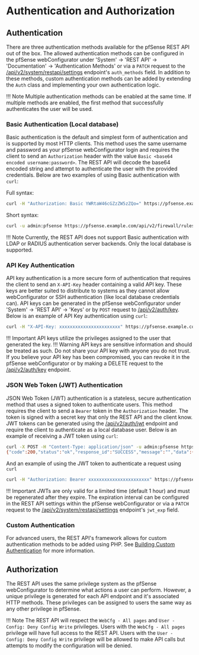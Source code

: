 # Authentication and Authorization

## Authentication

There are three authentication methods available for the pfSense REST API out of the box. The allowed authentication methods
can be configured in the pfSense webConfigurator under 'System' -> 'REST API' -> 'Documentation' -> 'Authentication Methods'
or via a `PATCH` request to the [/api/v2/system/restapi/settings](https://pfrest.org/api-docs/#/SYSTEM/patchSystemRESTAPISettingsEndpoint) 
endpoint's `auth_methods` field. In addition to these methods, custom authentication methods can be added by extending 
the `Auth` class and implementing your own authentication logic.

!!! Note
    Multiple authentication methods can be enabled at the same time. If multiple methods are
    enabled, the first method that successfully authenticates the user will be used.

### Basic Authentication (Local database)

Basic authentication is the default and simplest form of authentication and is supported by most HTTP clients. This
method uses the same username and password as your pfSense webConfigurator login and requires the client to send an
`Authorization` header with the value `Basic <base64 encoded username:password>`. The REST API will decode the base64
encoded string and attempt to authenticate the user with the provided credentials. Below are two examples of using
Basic authentication with `curl`:

Full syntax:

```bash
curl -H "Authorization: Basic YWRtaW46cGZzZW5zZQo=" https://pfsense.example.com/api/v2/firewall/rules
```

Short syntax:

```bash
curl -u admin:pfsense https://pfsense.example.com/api/v2/firewall/rules
```

!!! Note
    Currently, the REST API does not support Basic authentication with LDAP or RADIUS authentication server backends.
    Only the local database is supported.

### API Key Authentication

API key authentication is a more secure form of authentication that requires the client to send an `X-API-Key` header
containing a valid API key. These keys are better suited to distribute to systems as they cannot allow webConfigurator
or SSH authentication (like local database credentials can). API keys can be generated in the pfSense webConfigurator
under 'System' -> 'REST API' -> 'Keys' or by `POST` request to [/api/v2/auth/key](https://pfrest.org/api-docs/#/AUTH/postAuthKeyEndpoint). 
Below is an example of API Key authentication using `curl`:

```bash
curl -H "X-API-Key: xxxxxxxxxxxxxxxxxxxxxxx" https://pfsense.example.com/api/v2/firewall/rules
```

!!! Important
    API keys utilize the privileges assigned to the user that generated the key.
!!! Warning
    API keys are sensitive information and should be treated as such. Do not share your API key with anyone you do not
    trust. If you believe your API key has been compromised, you can revoke it in the pfSense webConfigurator or by
    making a DELETE request to the [/api/v2/auth/key](https://pfrest.org/api-docs/#/AUTH/deleteAuthKeyEndpoint) endpoint.

### JSON Web Token (JWT) Authentication

JSON Web Token (JWT) authentication is a stateless, secure authentication method that uses a signed token to authenticate
users. This method requires the client to send a `Bearer` token in the `Authorization` header. The token is signed with
a secret key that only the REST API and the client know. JWT tokens can be generated using the 
[/api/v2/auth/jwt](https://pfrest.org/api-docs/#/AUTH/postAuthJWTEndpoint) endpoint
and require the client to authenticate as a local database user. Below is an example of receiving a JWT token using
`curl`:

```bash
curl -X POST -H "Content-Type: application/json" -u admin:pfsense https://pfsense.example.com/api/v2/auth/jwt
{"code":200,"status":"ok","response_id":"SUCCESS","message":"","data":{"token":"xxxxxxxxxxxxxxxxxxx"}}
```

And an example of using the JWT token to authenticate a request using `curl`

```bash
curl -H "Authorization: Bearer xxxxxxxxxxxxxxxxxxxxxxx" https://pfsense.example.com/api/v2/firewall/rules
```

!!! Important
    JWTs are only valid for a limited time (default 1 hour) and must be regenerated after they expire. The expiration
    interval can be configured in the REST API settings within the pfSense webConfigurator or via a `PATCH` request to
    the [/api/v2/system/restapi/settings](https://pfrest.org/api-docs/#/SYSTEM/patchSystemRESTAPISettingsEndpoint)
    endpoint's `jwt_exp` field.

### Custom Authentication

For advanced users, the REST API's framework allows for custom authentication methods to be added using PHP. See
[Building Custom Authentication](./BUILDING_CUSTOM_AUTH_CLASSES.md) for more information.

## Authorization

The REST API uses the same privilege system as the pfSense webConfigurator to determine what actions a user can perform.
However, a unique privilege is generated for each API endpoint and it's associated HTTP methods. These privileges can
be assigned to users the same way as any other privilege in pfSense.

!!! Note
    The REST API will respect the `WebCfg - All pages` and `User - Config: Deny Config Write` privileges. Users with
    the `WebCfg - All pages` privilege will have full access to the REST API. Users with the `User - Config: Deny
    Config Write` privilege will be allowed to make API calls but attempts to modify the configuration will be denied.
